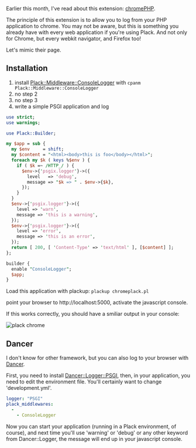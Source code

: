 Earlier this month, I've read about this extension: [chromePHP](http://www.chromephp.com/).

The principle of this extension is to allow you to log from your PHP application to chrome. You may not be aware, but this is something you already have with every web application if you're using Plack. And not only for Chrome, but every webkit navigator, and Firefox too!

Let's mimic their page.

## Installation

1. install [Plack::Middleware::ConsoleLogger](http://search.cpan.org/perldoc?Plack::Middleware::ConsoleLogger) with `cpanm Plack::Middleware::ConsoleLogger`
2. no step 2
3. no step 3
4. write a simple PSGI application and log

```perl
use strict;
use warnings;

use Plack::Builder;

my $app = sub {
  my $env     = shift;
  my $content = "<html><body>this is foo</body></html>";
  foreach my $k ( keys %$env ) {
    if ( $k =~ /HTTP_/ ) {
      $env->{'psgix.logger'}->({
        level   => 'debug',
        message => "$k => " . $env->{$k},
      });
    }
  }
  $env->{'psgix.logger'}->({
    level => 'warn',
    message => 'this is a warning',
  });
  $env->{'psgix.logger'}->({
    level => 'error',
    message => 'this is an error',
  });
  return [ 200, [ 'Content-Type' => 'text/html' ], [$content] ];
};

builder {
  enable "ConsoleLogger";
  $app;
}
```

Load this application with plackup: `plackup chromeplack.pl`

point your browser to http://localhost:5000, activate the javascript console.

If this works correctly, you should have a smiliar output in your console:

<img src="/imgs/plack_chrome.webp" alt="plack chrome" />

## Dancer

I don't know for other framework, but you can also log to your browser with [Dancer](http://perldancer.org/).

First, you need to install [Dancer::Logger::PSGI](http://search.cpan.org/perldoc?Dancer::Logger::PSGI), then, in your application, you need to edit the environment file. You'll certainly want to change 'development.yml'.

```yaml
logger: "PSGI"
plack_middlewares:
  -
    - ConsoleLogger
```

Now you can start your application (running in a Plack environment, of course), and next time you'll use 'warning' or 'debug' or any other keyword from Dancer::Logger, the message will end up in your javascript console.
